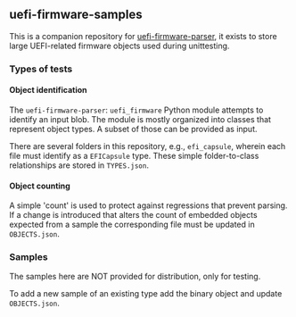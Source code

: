 ## uefi-firmware-samples

This is a companion repository for [uefi-firmware-parser](https://github.com/theopolis/uefi-firmware-parser), it exists to store large UEFI-related firmware objects used during unittesting.

### Types of tests

#### Object identification

The `uefi-firmware-parser`: `uefi_firmware` Python module attempts to identify an input blob. The module is mostly organized into classes that represent object types. A subset of those can be provided as input.

There are several folders in this repository, e.g., `efi_capsule`, wherein each file must identify as a `EFICapsule` type. These simple folder-to-class relationships are stored in `TYPES.json`.

#### Object counting

A simple 'count' is used to protect against regressions that prevent parsing. If a change is introduced that alters the count of embedded objects expected from a sample the corresponding file must be updated in `OBJECTS.json`.

### Samples

The samples here are NOT provided for distribution, only for testing.

To add a new sample of an existing type add the binary object and update `OBJECTS.json`.
